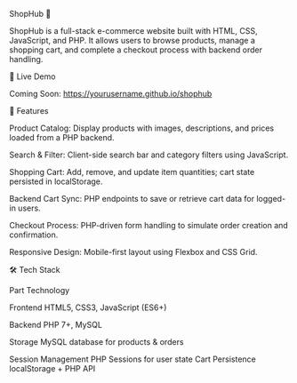ShopHub 🛒

ShopHub is a full-stack e-commerce website built with HTML, CSS, JavaScript, and PHP. It allows users to browse products, manage a shopping cart, and complete a checkout process with backend order handling.

🚀 Live Demo

Coming Soon: https://yourusername.github.io/shophub

🎯 Features

Product Catalog: Display products with images, descriptions, and prices loaded from a PHP backend.

Search & Filter: Client-side search bar and category filters using JavaScript.

Shopping Cart: Add, remove, and update item quantities; cart state persisted in localStorage.

Backend Cart Sync: PHP endpoints to save or retrieve cart data for logged-in users.

Checkout Process: PHP-driven form handling to simulate order creation and confirmation.

Responsive Design: Mobile-first layout using Flexbox and CSS Grid.

🛠️ Tech Stack

Part                                                        Technology

Frontend                                                    HTML5, CSS3, JavaScript (ES6+)

Backend                                                     PHP 7+, MySQL 

Storage                                                     MySQL database for products & orders

Session Management                                          PHP Sessions for user state
Cart Persistence                                            localStorage + PHP API
